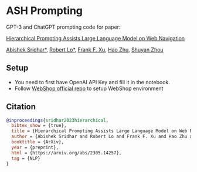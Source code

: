 # ASH Prompting

GPT-3 and ChatGPT prompting code for paper: 

[Hierarchical Prompting Assists Large Language Model on Web Navigation](https://arxiv.org/abs/2305.14257)

[Abishek Sridhar*](https://www.linkedin.com/in/abishek-sridhar5/), [Robert Lo*](https://robertlo.tech), [Frank F. Xu](https://frankxfz.me/), [Hao Zhu](https://www.zhuhao.me/), [Shuyan Zhou](https://shuyanzhou.github.io/)

## Setup

* You need to first have OpenAI API Key and fill it in the notebook.
* Follow [WebShop official repo](https://github.com/princeton-nlp/WebShop) to setup WebShop environment

## Citation

```bibtex
@inproceedings{sridhar2023hierarchical,
  bibtex_show = {true},
  title = {Hierarchical Prompting Assists Large Language Model on Web Navigation},
  author = {Abishek Sridhar and Robert Lo and Frank F. Xu and Hao Zhu and Shuyan Zhou},
  booktitle = {ArXiv},
  year = {preprint},
  html = {https://arxiv.org/abs/2305.14257},
  tag = {NLP}
}
```
